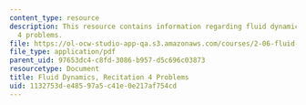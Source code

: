 ```yaml
---
content_type: resource
description: This resource contains information regarding fluid dynamics, recitation
  4 problems.
file: https://ol-ocw-studio-app-qa.s3.amazonaws.com/courses/2-06-fluid-dynamics-spring-2013/1132753de48597a5c41e0e217af754cd_MIT2_06S14_rec4prob.pdf
file_type: application/pdf
parent_uid: 97653dc4-c8fd-3086-b957-d5c696c03873
resourcetype: Document
title: Fluid Dynamics, Recitation 4 Problems
uid: 1132753d-e485-97a5-c41e-0e217af754cd
---
```

